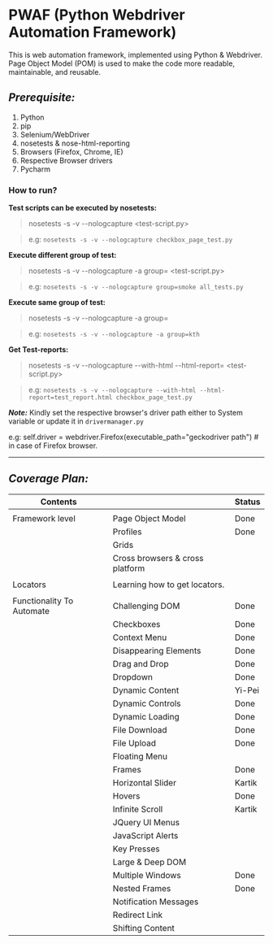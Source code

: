 # PWAF (Python Webdriver Automation Framework)

This is web automation framework, implemented using Python & Webdriver. 
Page Object Model (POM) is used to  make the code more readable, maintainable, and reusable.

## _Prerequisite:_

1. Python
2. pip
3. Selenium/WebDriver
4. nosetests & nose-html-reporting
5. Browsers (Firefox, Chrome, IE)
6. Respective Browser drivers
7. Pycharm

### How to run?

**Test scripts can be executed by nosetests:**

>nosetests -s -v --nologcapture <test-script.py>

>e.g: `nosetests -s -v --nologcapture checkbox_page_test.py`

**Execute different group of test:**

>nosetests -s -v --nologcapture  -a group=<group-name> <test-script.py>

>e.g: `nosetests -s -v --nologcapture group=smoke all_tests.py`

**Execute same group of test:**

>nosetests -s -v --nologcapture -a group=<group-name>

>e.g: `nosetests -s -v --nologcapture -a group=kth`

**Get Test-reports:**

>nosetests -s -v --nologcapture --with-html --html-report=<test-report-file-path> <test-script.py>

>e.g: `nosetests -s -v --nologcapture --with-html --html-report=test_report.html checkbox_page_test.py`

**_Note:_** Kindly set the respective browser's driver path either to System variable or update it in `drivermanager.py`

e.g: self.driver = webdriver.Firefox(executable_path="geckodriver path") # in case of Firefox browser.


***

## _Coverage Plan:_

| Contents                  |                                 | Status |
|---------------------------|---------------------------------|--------|
|                           |                                 |        |
| Framework level           | Page Object Model               | Done   |
|                           | Profiles                        | Done   |
|                           | Grids                           |        |
|                           | Cross browsers & cross platform |        |
|                           |                                 |        |
| Locators                  | Learning how to get locators.   |        |
|                           |                                 |        |
| Functionality To Automate | Challenging DOM                 | Done   |
|                           | Checkboxes                      | Done   |
|                           | Context Menu                    | Done   |
|                           | Disappearing Elements           | Done   |
|                           | Drag and Drop                   | Done   |
|                           | Dropdown                        | Done   |
|                           | Dynamic Content                 | Yi-Pei |
|                           | Dynamic Controls                | Done   |
|                           | Dynamic Loading                 | Done   |
|                           | File Download                   | Done   |
|                           | File Upload                     | Done   |
|                           | Floating Menu                   |        |
|                           | Frames                          | Done   |
|                           | Horizontal Slider               | Kartik |
|                           | Hovers                          | Done   |
|                           | Infinite Scroll                 | Kartik |
|                           | JQuery UI Menus                 |        |
|                           | JavaScript Alerts               |        |
|                           | Key Presses                     |        |
|                           | Large & Deep DOM                |        |
|                           | Multiple Windows                | Done   |
|                           | Nested Frames                   | Done   |
|                           | Notification Messages           |        |
|                           | Redirect Link                   |        |
|                           | Shifting Content                |        |

